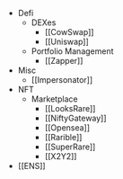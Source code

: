 - Defi
	- DEXes
		- [[CowSwap]]
		- [[Uniswap]]
	- Portfolio Management
		- [[Zapper]]
- Misc
	- [[Impersonator]]
- NFT
	- Marketplace
		- [[LooksRare]]
		- [[NiftyGateway]]
		- [[Opensea]]
		- [[Rarible]]
		- [[SuperRare]]
		- [[X2Y2]]
- [[ENS]]